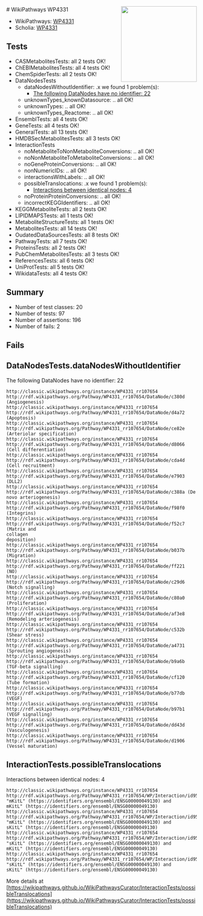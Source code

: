 <img style="float: right; width: 200px" src="https://upload.wikimedia.org/wikipedia/commons/thumb/8/83/Wplogo_with_text_500.png/640px-Wplogo_with_text_500.png" />
# WikiPathways WP4331

* WikiPathways: [WP4331](https://wikipathways.org/pathways/WP4331)
* Scholia: [WP4331](https://scholia.toolforge.org/wikipathways/WP4331)
## Tests
* CASMetabolitesTests: all 2 tests OK!
* ChEBIMetabolitesTests: all 4 tests OK!
* ChemSpiderTests: all 2 tests OK!
* DataNodesTests
    * dataNodesWithoutIdentifier: .x we found 1 problem(s):
        * [The following DataNodes have no identifier: 22](#8792c4b1)
    * unknownTypes_knownDatasource: .. all OK!
    * unknownTypes: .. all OK!
    * unknownTypes_Reactome: .. all OK!
* EnsemblTests: all 4 tests OK!
* GeneTests: all 4 tests OK!
* GeneralTests: all 13 tests OK!
* HMDBSecMetabolitesTests: all 3 tests OK!
* InteractionTests
    * noMetaboliteToNonMetaboliteConversions: .. all OK!
    * noNonMetaboliteToMetaboliteConversions: .. all OK!
    * noGeneProteinConversions: .. all OK!
    * nonNumericIDs: .. all OK!
    * interactionsWithLabels: .. all OK!
    * possibleTranslocations: .x we found 1 problem(s):
        * [Interactions between identical nodes: 4](#1c118209)
    * noProteinProteinConversions: .. all OK!
    * incorrectKEGGIdentifiers: .. all OK!
* KEGGMetaboliteTests: all 2 tests OK!
* LIPIDMAPSTests: all 1 tests OK!
* MetaboliteStructureTests: all 1 tests OK!
* MetabolitesTests: all 14 tests OK!
* OudatedDataSourcesTests: all 8 tests OK!
* PathwayTests: all 7 tests OK!
* ProteinsTests: all 2 tests OK!
* PubChemMetabolitesTests: all 3 tests OK!
* ReferencesTests: all 6 tests OK!
* UniProtTests: all 5 tests OK!
* WikidataTests: all 4 tests OK!


## Summary

* Number of test classes: 20
* Number of tests: 97
* Number of assertions: 196
* Number of fails: 2

## Fails

<a name="8792c4b1" />

## DataNodesTests.dataNodesWithoutIdentifier

The following DataNodes have no identifier: 22
```
http://classic.wikipathways.org/instance/WP4331_rr107654 http://rdf.wikipathways.org/Pathway/WP4331_rr107654/DataNode/c380d (Angiogenesis)
http://classic.wikipathways.org/instance/WP4331_rr107654 http://rdf.wikipathways.org/Pathway/WP4331_rr107654/DataNode/d4a72 (Apoptosis)
http://classic.wikipathways.org/instance/WP4331_rr107654 http://rdf.wikipathways.org/Pathway/WP4331_rr107654/DataNode/ce82e (Arteriolar specification)
http://classic.wikipathways.org/instance/WP4331_rr107654 http://rdf.wikipathways.org/Pathway/WP4331_rr107654/DataNode/d8066 (Cell differentiation)
http://classic.wikipathways.org/instance/WP4331_rr107654 http://rdf.wikipathways.org/Pathway/WP4331_rr107654/DataNode/cda4d (Cell recruitment)
http://classic.wikipathways.org/instance/WP4331_rr107654 http://rdf.wikipathways.org/Pathway/WP4331_rr107654/DataNode/e7903 (DLL2)
http://classic.wikipathways.org/instance/WP4331_rr107654 http://rdf.wikipathways.org/Pathway/WP4331_rr107654/DataNode/c388a (De novo arteriogenesis)
http://classic.wikipathways.org/instance/WP4331_rr107654 http://rdf.wikipathways.org/Pathway/WP4331_rr107654/DataNode/f98f0 (Integrins)
http://classic.wikipathways.org/instance/WP4331_rr107654 http://rdf.wikipathways.org/Pathway/WP4331_rr107654/DataNode/f52c7 (Matrix and 
collagen
deposition)
http://classic.wikipathways.org/instance/WP4331_rr107654 http://rdf.wikipathways.org/Pathway/WP4331_rr107654/DataNode/b037b (Migration)
http://classic.wikipathways.org/instance/WP4331_rr107654 http://rdf.wikipathways.org/Pathway/WP4331_rr107654/DataNode/ff221 (NO)
http://classic.wikipathways.org/instance/WP4331_rr107654 http://rdf.wikipathways.org/Pathway/WP4331_rr107654/DataNode/c29d6 (Notch signalling)
http://classic.wikipathways.org/instance/WP4331_rr107654 http://rdf.wikipathways.org/Pathway/WP4331_rr107654/DataNode/c80a0 (Proliferation)
http://classic.wikipathways.org/instance/WP4331_rr107654 http://rdf.wikipathways.org/Pathway/WP4331_rr107654/DataNode/af3e8 (Remodeling arteriogenesis)
http://classic.wikipathways.org/instance/WP4331_rr107654 http://rdf.wikipathways.org/Pathway/WP4331_rr107654/DataNode/c532b (Shear stress)
http://classic.wikipathways.org/instance/WP4331_rr107654 http://rdf.wikipathways.org/Pathway/WP4331_rr107654/DataNode/a4731 (Sprouting angiogenesis)
http://classic.wikipathways.org/instance/WP4331_rr107654 http://rdf.wikipathways.org/Pathway/WP4331_rr107654/DataNode/b9a6b (TGF-beta signalling)
http://classic.wikipathways.org/instance/WP4331_rr107654 http://rdf.wikipathways.org/Pathway/WP4331_rr107654/DataNode/cf120 (Tube formation)
http://classic.wikipathways.org/instance/WP4331_rr107654 http://rdf.wikipathways.org/Pathway/WP4331_rr107654/DataNode/b77db (VEGF)
http://classic.wikipathways.org/instance/WP4331_rr107654 http://rdf.wikipathways.org/Pathway/WP4331_rr107654/DataNode/b97b1 (VEGF signalling)
http://classic.wikipathways.org/instance/WP4331_rr107654 http://rdf.wikipathways.org/Pathway/WP4331_rr107654/DataNode/dd43d (Vasculogenesis)
http://classic.wikipathways.org/instance/WP4331_rr107654 http://rdf.wikipathways.org/Pathway/WP4331_rr107654/DataNode/d1906 (Vessel maturation)
```

<a name="1c118209" />

## InteractionTests.possibleTranslocations

Interactions between identical nodes: 4
```
http://classic.wikipathways.org/instance/WP4331_rr107654 http://rdf.wikipathways.org/Pathway/WP4331_rr107654/WP/Interaction/id959f9a3b "mKitL" (https://identifiers.org/ensembl/ENSG00000049130) and 
mKitL" (https://identifiers.org/ensembl/ENSG00000049130)
http://classic.wikipathways.org/instance/WP4331_rr107654 http://rdf.wikipathways.org/Pathway/WP4331_rr107654/WP/Interaction/id959f9a3b "mKitL" (https://identifiers.org/ensembl/ENSG00000049130) and 
sKitL" (https://identifiers.org/ensembl/ENSG00000049130)
http://classic.wikipathways.org/instance/WP4331_rr107654 http://rdf.wikipathways.org/Pathway/WP4331_rr107654/WP/Interaction/id959f9a3b "sKitL" (https://identifiers.org/ensembl/ENSG00000049130) and 
mKitL" (https://identifiers.org/ensembl/ENSG00000049130)
http://classic.wikipathways.org/instance/WP4331_rr107654 http://rdf.wikipathways.org/Pathway/WP4331_rr107654/WP/Interaction/id959f9a3b "sKitL" (https://identifiers.org/ensembl/ENSG00000049130) and 
sKitL" (https://identifiers.org/ensembl/ENSG00000049130)
```

More details at [https://wikipathways.github.io/WikiPathwaysCurator/InteractionTests/possibleTranslocations](https://wikipathways.github.io/WikiPathwaysCurator/InteractionTests/possibleTranslocations)

